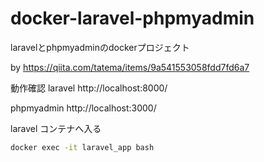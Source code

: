 # docker-laravel-phpmyadmin
 laravelとphpmyadminのdockerプロジェクト

by https://qiita.com/tatema/items/9a541553058fdd7fd6a7

動作確認
laravel
http://localhost:8000/

phpmyadmin
http://localhost:3000/

laravel
コンテナへ入る
```bash
docker exec -it laravel_app bash
```
